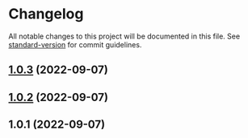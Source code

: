 # Changelog

All notable changes to this project will be documented in this file. See [standard-version](https://github.com/conventional-changelog/standard-version) for commit guidelines.

## [1.0.3](https://github.com/Alexvil1131di/kata-temp-gem-vid/compare/v1.0.2...v1.0.3) (2022-09-07)



## [1.0.2](https://github.com/Alexvil1131di/kata-temp-gem-vid/compare/v1.0.1...v1.0.2) (2022-09-07)



## 1.0.1 (2022-09-07)
